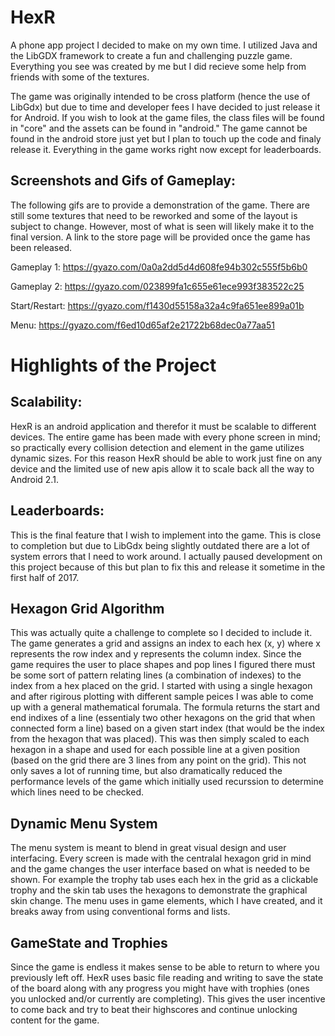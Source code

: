 # HexR
A phone app project I decided to make on my own time. I utilized Java and the LibGDX framework to create a fun and challenging puzzle game. Everything you see was created by me but I did recieve some help from friends with some of the textures. 

The game was originally intended to be cross platform (hence the use of LibGdx) but due to time and developer fees I have decided to just release it for Android. If you wish to look at the game files, the class files will be found in "core" and the assets can be found in "android." The game cannot be found in the android store just yet but I plan to touch up the code and finaly release it. Everything in the game works right now except for leaderboards.

## Screenshots and Gifs of Gameplay:

The following gifs are to provide a demonstration of the game. There are still some textures that need to be reworked and some of the layout is subject to change. However, most of what is seen will likely make it to the final version. A link to the store page will be provided once the game has been released.

Gameplay 1: https://gyazo.com/0a0a2dd5d4d608fe94b302c555f5b6b0

Gameplay 2: https://gyazo.com/023899fa1c655e61ece993f383522c25

Start/Restart: https://gyazo.com/f1430d55158a32a4c9fa651ee899a01b

Menu: https://gyazo.com/f6ed10d65af2e21722b68dec0a77aa51

# Highlights of the Project

## Scalability:

HexR is an android application and therefor it must be scalable to different devices. The entire game has been made with every phone screen in mind; so practically every collision detection and element in the game utilizes dynamic sizes. For this reason HexR should be able to work just fine on any device and the limited use of new apis allow it to scale back all the way to Android 2.1.

## Leaderboards:

This is the final feature that I wish to implement into the game. This is close to completion but due to LibGdx being slightly outdated there are a lot of system errors that I need to work around. I actually paused development on this project because of this but plan to fix this and release it sometime in the first half of 2017.

## Hexagon Grid Algorithm

This was actually quite a challenge to complete so I decided to include it. The game generates a grid and assigns an index to each hex (x, y) where x represents the row index and y represents the column index. Since the game requires the user to place shapes and pop lines I figured there must be some sort of pattern relating lines (a combination of indexes) to the index from a hex placed on the grid. I started with using a single hexagon and after rigirous plotting with different sample peices I was able to come up with a general mathematical forumala. The formula returns the start and end indixes of a line (essentialy two other hexagons on the grid that when connected form a line) based on a given start index (that would be the index from the hexagon that was placed). This was then simply scaled to each hexagon in a shape and used for each possible line at a given position (based on the grid there are 3 lines from any point on the grid). This not only saves a lot of running time, but also dramatically reduced the performance levels of the game which initially used recurssion to determine which lines need to be checked. 

## Dynamic Menu System

The menu system is meant to blend in great visual design and user interfacing. Every screen is made with the centralal hexagon grid in mind and the game changes the user interface based on what is needed to be shown. For example the trophy tab uses each hex in the grid as a clickable trophy and the skin tab uses the hexagons to demonstrate the graphical skin change. The menu uses in game elements, which I have created, and it breaks away from using conventional forms and lists.

## GameState and Trophies

Since the game is endless it makes sense to be able to return to where you previously left off. HexR uses basic file reading and writing to save the state of the board along with any progress you might have with trophies (ones you unlocked and/or currently are completing). This gives the user incentive to come back and try to beat their highscores and continue unlocking content for the game.
